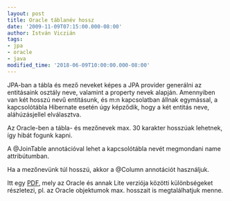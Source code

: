 ```yaml
---
layout: post
title: Oracle táblanév hossz
date: '2009-11-09T07:15:00.000-08:00'
author: István Viczián
tags:
- jpa
- oracle
- java
modified_time: '2018-06-09T10:00:00.000-08:00'
---
```


JPA-ban a tábla és mező neveket képes a JPA provider generálni az
entitásaink osztály neve, valamint a property nevek alapján. Amennyiben
van két hosszú nevű entitásunk, és m:n kapcsolatban állnak egymással, a
kapcsolótábla Hibernate esetén úgy képződik, hogy a két entitás neve,
aláhúzásjellel elválasztva.

Az Oracle-ben a tábla- és mezőnevek max. 30 karakter hosszúak lehetnek,
így hibát fogunk kapni.

A @JoinTable annotációval lehet a kapcsolótábla nevét megmondani name
attribútumban.

Ha a mezőnevünk túl hosszú, akkor a @Column annotációt használjuk.

Itt egy
[PDF](http://www.oracle.com/technology/products/lite/pdf/lite_and_bigoracle_diff.pdf),
mely az Oracle és annak Lite verziója közötti különbségeket részletezi,
pl. az Oracle objektumok max. hosszait is megtalálhatjuk menne.
